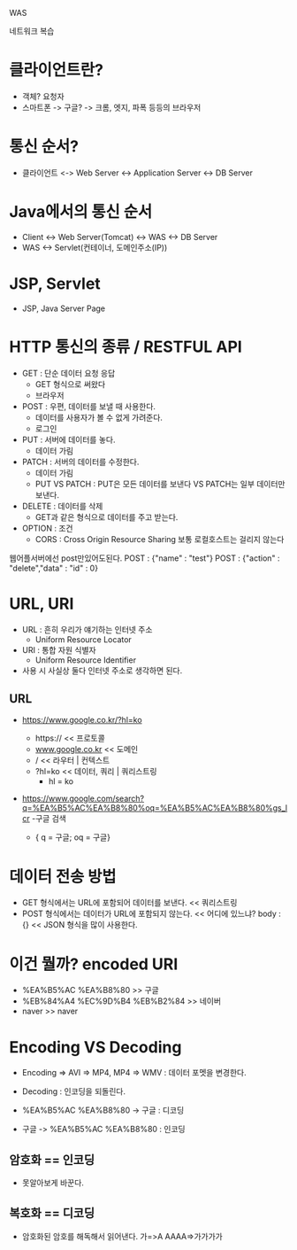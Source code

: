 WAS

네트워크 복습

# 클라이언트란?
- 객체? 요청자
- 스마트폰 -> 구글? -> 크롬, 엣지, 파폭 등등의 브라우저

# 통신 순서?

- 클라이언트 <-> Web Server <-> Application Server <-> DB Server

# Java에서의 통신 순서

- Client <-> Web Server(Tomcat) <-> WAS <-> DB Server
- WAS <-> Servlet(컨테이너, 도메인주소(IP))

# JSP, Servlet

- JSP, Java Server Page

# HTTP 통신의 종류 / RESTFUL API
- GET : 단순 데이터 요청 응답
  - GET 형식으로 써왔다
  - 브라우저
- POST : 우편, 데이터를 보낼 때 사용한다.
  - 데이터를 사용자가 볼 수 없게 가려준다.
  - 로그인 
- PUT : 서버에 데이터를 놓다.
  - 데이터 가림
- PATCH : 서버의 데이터를 수정한다.
  - 데이터 가림
  - PUT VS PATCH : PUT은 모든 데이터를 보낸다 VS PATCH는 일부 데이터만 보낸다.
- DELETE : 데이터를 삭제
  - GET과 같은 형식으로 데이터를 주고 받는다.
- OPTION : 조건
  - CORS : Cross Origin Resource Sharing
  보통 로컬호스트는 걸리지 않는다

웹어플서버에선 post만있어도된다.
POST : {"name" : "test"}
POST : {"action" : "delete","data" : "id" : 0}

# URL, URI
- URL : 흔히 우리가 얘기하는 인터넷 주소
  - Uniform Resource Locator
- URI : 통합 자원 식별자
  - Uniform Resource Identifier
- 사용 시 사실상 둘다 인터넷 주소로 생각하면 된다.

## URL
- https://www.google.co.kr/?hl=ko
  - https:// << 프로토콜
  - www.google.co.kr << 도메인
  - / << 라우터 | 컨텍스트
  - ?hl=ko << 데이터, 쿼리 | 쿼리스트링
    - hl = ko


- https://www.google.com/search?q=%EA%B5%AC%EA%B8%80%oq=%EA%B5%AC%EA%B8%80%gs_lcr
  -구글 검색
  - { q = 구글; oq = 구글}

# 데이터 전송 방법
- GET 형식에서는 URL에 포함되어 데이터를 보낸다. << 쿼리스트링
- POST 형식에서는 데이터가 URL에 포함되지 않는다. << 어디에 있느냐? body : {} << JSON 형식을 많이 사용한다.

# 이건 뭘까? encoded URI
  - %EA%B5%AC %EA%B8%80 >> 구글
  - %EB%84%A4 %EC%9D%B4 %EB%B2%84 >> 네이버
  - naver >> naver
  
# Encoding VS Decoding
- Encoding => AVI => MP4, MP4 => WMV : 데이터 포멧을 변경한다.
- Decoding : 인코딩을 되돌린다.

- %EA%B5%AC %EA%B8%80 -> 구글 : 디코딩
- 구글 -> %EA%B5%AC %EA%B8%80 : 인코딩

## 암호화 == 인코딩
- 못알아보게 바꾼다.

## 복호화 == 디코딩
- 암호화된 암호를 해독해서 읽어낸다.
가=>A
AAAA=>가가가가
